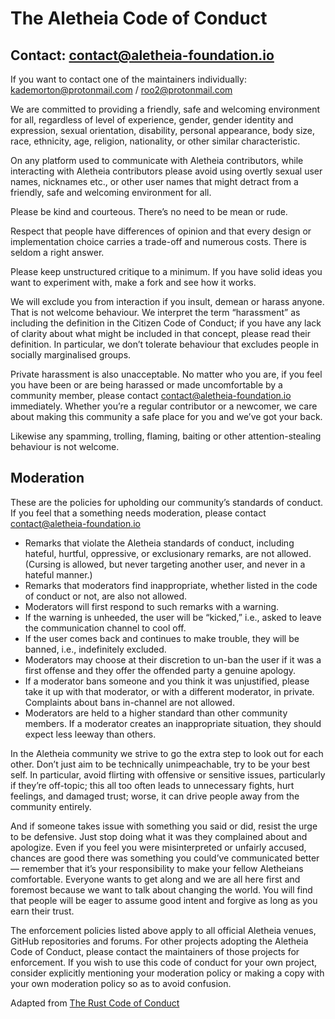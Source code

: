 # The Aletheia Code of Conduct

## Contact: contact@aletheia-foundation.io 
If you want to contact one of the maintainers individually: kademorton@protonmail.com / roo2@protonmail.com 

We are committed to providing a friendly, safe and welcoming environment for all, regardless of level of experience, gender, gender identity and expression, sexual orientation, disability, personal appearance, body size, race, ethnicity, age, religion, nationality, or other similar characteristic. 

On any platform used to communicate with Aletheia contributors, while interacting with Aletheia contributors please avoid using overtly sexual user names, nicknames etc., or other user names that might detract from a friendly, safe and welcoming environment for all. 

Please be kind and courteous. There’s no need to be mean or rude. 

Respect that people have differences of opinion and that every design or implementation choice carries a trade-off and numerous costs. There is seldom a right answer. 

Please keep unstructured critique to a minimum. If you have solid ideas you want to experiment with, make a fork and see how it works. 

We will exclude you from interaction if you insult, demean or harass anyone. That is not welcome behaviour. We interpret the term “harassment” as including the definition in the Citizen Code of Conduct; if you have any lack of clarity about what might be included in that concept, please read their definition. In particular, we don’t tolerate behaviour that excludes people in socially marginalised groups. 

Private harassment is also unacceptable. No matter who you are, if you feel you have been or are being harassed or made uncomfortable by a community member, please contact contact@aletheia-foundation.io immediately. Whether you’re a regular contributor or a newcomer, we care about making this community a safe place for you and we’ve got your back. 

Likewise any spamming, trolling, flaming, baiting or other attention-stealing behaviour is not welcome. 


## Moderation

These are the policies for upholding our community’s standards of conduct. If you feel that a something needs moderation, please contact contact@aletheia-foundation.io 

* Remarks that violate the Aletheia standards of conduct, including hateful, hurtful, oppressive, or exclusionary remarks, are not allowed. (Cursing is allowed, but never targeting another user, and never in a hateful manner.) 
* Remarks that moderators find inappropriate, whether listed in the code of conduct or not, are also not allowed. 
* Moderators will first respond to such remarks with a warning. 
* If the warning is unheeded, the user will be “kicked,” i.e., asked to leave the communication channel to cool off. 
* If the user comes back and continues to make trouble, they will be banned, i.e., indefinitely excluded. 
* Moderators may choose at their discretion to un-ban the user if it was a first offense and they offer the offended party a genuine apology. 
* If a moderator bans someone and you think it was unjustified, please take it up with that moderator, or with a different moderator, in private. Complaints about bans in-channel are not allowed. 
* Moderators are held to a higher standard than other community members. If a moderator creates an inappropriate situation, they should expect less leeway than others. 

In the Aletheia community we strive to go the extra step to look out for each other. Don’t just aim to be technically unimpeachable, try to be your best self. In particular, avoid flirting with offensive or sensitive issues, particularly if they’re off-topic; this all too often leads to unnecessary fights, hurt feelings, and damaged trust; worse, it can drive people away from the community entirely.

And if someone takes issue with something you said or did, resist the urge to be defensive. Just stop doing what it was they complained about and apologize. Even if you feel you were misinterpreted or unfairly accused, chances are good there was something you could’ve communicated better — remember that it’s your responsibility to make your fellow Aletheians comfortable. Everyone wants to get along and we are all here first and foremost because we want to talk about changing the world. You will find that people will be eager to assume good intent and forgive as long as you earn their trust.

The enforcement policies listed above apply to all official Aletheia venues, GitHub repositories and forums. For other projects adopting the Aletheia Code of Conduct, please contact the maintainers of those projects for enforcement. If you wish to use this code of conduct for your own project, consider explicitly mentioning your moderation policy or making a copy with your own moderation policy so as to avoid confusion.

Adapted from [The Rust Code of Conduct](https://www.rust-lang.org/en-US/conduct.html)

